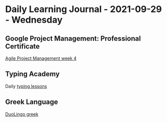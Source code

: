 # Daily Learning Journal - 2021-09-29 - Wednesday

## Google Project Management: Professional Certificate

[Agile Project Management week 4](https://www.coursera.org/learn/agile-project-management/home/week/4)

## Typing Academy

Daily [typing lessons](https://www.typing.academy/typing-tutor/lessons)

## Greek Language

[DuoLingo greek](https://www.duolingo.com/learn)
